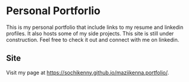 # Personal Portforlio

This is my personal portfolio that include links to my resume and linkedin profiles. It also hosts some of my side projects. This site is still under construction. Feel free to check it out and connect with me on linkedin. 

## Site
Visit my page at https://sochikenny.github.io/maziikenna.portfolio/.
